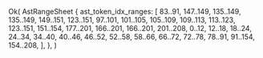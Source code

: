 Ok(
    AstRangeSheet {
        ast_token_idx_ranges: [
            83..91,
            147..149,
            135..149,
            135..149,
            149..151,
            123..151,
            97..101,
            101..105,
            105..109,
            109..113,
            113..123,
            123..151,
            151..154,
            177..201,
            166..201,
            166..201,
            201..208,
            0..12,
            12..18,
            18..24,
            24..34,
            34..40,
            40..46,
            46..52,
            52..58,
            58..66,
            66..72,
            72..78,
            78..91,
            91..154,
            154..208,
        ],
    },
)